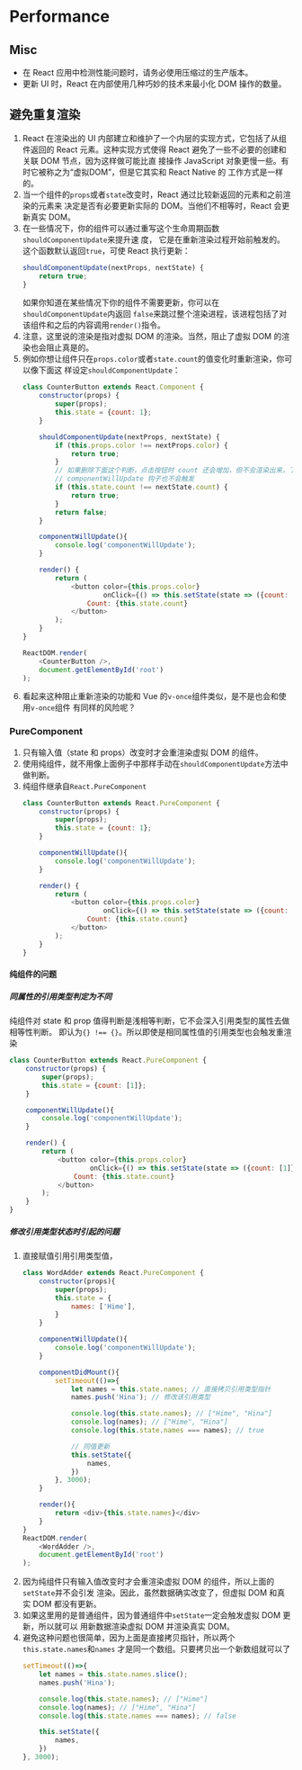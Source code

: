 # Performance

## Misc
* 在 React 应用中检测性能问题时，请务必使用压缩过的生产版本。
* 更新 UI 时，React 在内部使用几种巧妙的技术来最小化 DOM 操作的数量。


## 避免重复渲染
1. React 在渲染出的 UI 内部建立和维护了一个内层的实现方式，它包括了从组件返回的 React
元素。这种实现方式使得 React 避免了一些不必要的创建和关联 DOM 节点，因为这样做可能比直
接操作 JavaScript 对象更慢一些。有时它被称之为“虚拟DOM”，但是它其实和 React Native 的
工作方式是一样的。
2. 当一个组件的`props`或者`state`改变时，React 通过比较新返回的元素和之前渲染的元素来
决定是否有必要更新实际的 DOM。当他们不相等时，React 会更新真实 DOM。
3. 在一些情况下，你的组件可以通过重写这个生命周期函数`shouldComponentUpdate`来提升速
度， 它是在重新渲染过程开始前触发的。 这个函数默认返回`true`，可使 React 执行更新：
    ```js
    shouldComponentUpdate(nextProps, nextState) {
        return true;
    }
    ```
    如果你知道在某些情况下你的组件不需要更新，你可以在`shouldComponentUpdate`内返回
    `false`来跳过整个渲染进程，该进程包括了对该组件和之后的内容调用`render()`指令。
4. 注意，这里说的渲染是指对虚拟 DOM 的渲染。当然，阻止了虚拟 DOM 的渲染也会阻止真是的。
4. 例如你想让组件只在`props.color`或者`state.count`的值变化时重新渲染，你可以像下面这
样设定`shouldComponentUpdate`：
    ```js
    class CounterButton extends React.Component {
        constructor(props) {
            super(props);
            this.state = {count: 1};
        }

        shouldComponentUpdate(nextProps, nextState) {
            if (this.props.color !== nextProps.color) {
                return true;
            }
            // 如果删除下面这个判断，点击按钮时 count 还会增加，但不会渲染出来，下面的
            // componentWillUpdate 钩子也不会触发
            if (this.state.count !== nextState.count) {
                return true;
            }
            return false;
        }

        componentWillUpdate(){
            console.log('componentWillUpdate');
        }

        render() {
            return (
                <button color={this.props.color}
                        onClick={() => this.setState(state => ({count: state.count + 1}))}>
                    Count: {this.state.count}
                </button>
            );
        }
    }

    ReactDOM.render(
        <CounterButton />,
        document.getElementById('root')
    );
    ```
5. 看起来这种阻止重新渲染的功能和 Vue 的`v-once`组件类似，是不是也会和使用`v-once`组件
有同样的风险呢？

### PureComponent
1. 只有输入值（state 和 props）改变时才会重渲染虚拟 DOM 的组件。
2. 使用纯组件，就不用像上面例子中那样手动在`shouldComponentUpdate`方法中做判断。
3. 纯组件继承自`React.PureComponent`
    ```js
    class CounterButton extends React.PureComponent {
        constructor(props) {
            super(props);
            this.state = {count: 1};
        }

        componentWillUpdate(){
            console.log('componentWillUpdate');
        }

        render() {
            return (
                <button color={this.props.color}
                        onClick={() => this.setState(state => ({count: state.count + 1}))}>
                    Count: {this.state.count}
                </button>
            );
        }
    }
    ```

#### 纯组件的问题
##### 同属性的引用类型判定为不同
纯组件对 state 和 prop 值得判断是浅相等判断，它不会深入引用类型的属性去做相等性判断。
即认为`{} !== {}`。所以即使是相同属性值的引用类型也会触发重渲染
```js
class CounterButton extends React.PureComponent {
    constructor(props) {
        super(props);
        this.state = {count: [1]};
    }

    componentWillUpdate(){
        console.log('componentWillUpdate');
    }

    render() {
        return (
            <button color={this.props.color}
                    onClick={() => this.setState(state => ({count: [1]}))}>
                Count: {this.state.count}
            </button>
        );
    }
}
```

##### 修改引用类型状态时引起的问题
1. 直接赋值引用引用类型值，
    ```js
    class WordAdder extends React.PureComponent {
        constructor(props){
            super(props);
            this.state = {
                names: ['Hime'],
            }
        }

        componentWillUpdate(){
            console.log('componentWillUpdate');
        }

        componentDidMount(){
            setTimeout(()=>{
                let names = this.state.names; // 直接拷贝引用类型指针
                names.push('Hina'); // 修改该引用类型

                console.log(this.state.names); // ["Hime", "Hina"]
                console.log(names); // ["Hime", "Hina"]
                console.log(this.state.names === names); // true

                // 同值更新
                this.setState({
                    names,
                })
            }, 3000);
        }

        render(){
            return <div>{this.state.names}</div>
        }
    }
    ReactDOM.render(
        <WordAdder />,
        document.getElementById('root')
    );
    ```
2. 因为纯组件只有输入值改变时才会重渲染虚拟 DOM 的组件，所以上面的`setState`并不会引发
渲染。因此，虽然数据确实改变了，但虚拟 DOM 和真实 DOM 都没有更新。
3. 如果这里用的是普通组件，因为普通组件中`setState`一定会触发虚拟 DOM 更新，所以就可以
用新数据渲染虚拟 DOM 并渲染真实 DOM。
4. 避免这种问题也很简单，因为上面是直接拷贝指针，所以两个`this.state.names`和`names`
才是同一个数组。只要拷贝出一个新数组就可以了
    ```js
    setTimeout(()=>{
        let names = this.state.names.slice();
        names.push('Hina');

        console.log(this.state.names); // ["Hime"]
        console.log(names); // ["Hime", "Hina"]
        console.log(this.state.names === names); // false

        this.setState({
            names,
        })
    }, 3000);
    ```

